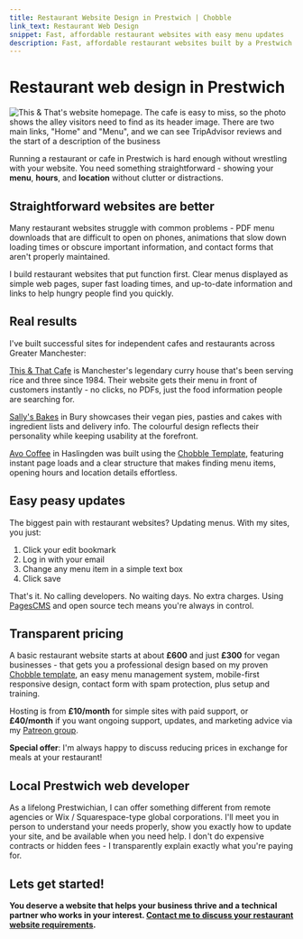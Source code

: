 ```yaml
---
title: Restaurant Website Design in Prestwich | Chobble
link_text: Restaurant Web Design
snippet: Fast, affordable restaurant websites with easy menu updates
description: Fast, affordable restaurant websites built by a Prestwich local. Easy menu updates, no PDFs, mobile-friendly. From £600. Will work for food!
---
```


# Restaurant web design in Prestwich

![This & That's website homepage. The cafe is easy to miss, so the photo shows the alley visitors need to find as its header image. There are two main links, "Home" and "Menu", and we can see TripAdvisor reviews and the start of a description of the business](/assets/examples/this-and-that.png)

Running a restaurant or cafe in Prestwich is hard enough without wrestling with your website. You need something straightforward - showing your **menu**, **hours**, and **location** without clutter or distractions.

## Straightforward websites are better

Many restaurant websites struggle with common problems - PDF menu downloads that are difficult to open on phones, animations that slow down loading times or obscure important information, and contact forms that aren't properly maintained.

I build restaurant websites that put function first. Clear menus displayed as simple web pages, super fast loading times, and up-to-date information and links to help hungry people find you quickly.

## Real results

I've built successful sites for independent cafes and restaurants across Greater Manchester:

[This & That Cafe](/examples/this-and-that/) is Manchester's legendary curry house that's been serving rice and three since 1984. Their website gets their menu in front of customers instantly - no clicks, no PDFs, just the food information people are searching for.

[Sally's Bakes](/examples/sallys-bakes/) in Bury showcases their vegan pies, pasties and cakes with ingredient lists and delivery info. The colourful design reflects their personality while keeping usability at the forefront.

[Avo Coffee](/examples/avo-coffee/) in Haslingden was built using the [Chobble Template](/services/chobble-template/), featuring instant page loads and a clear structure that makes finding menu items, opening hours and location details effortless.

## Easy peasy updates

The biggest pain with restaurant websites? Updating menus. With my sites, you just:

1. Click your edit bookmark
2. Log in with your email
3. Change any menu item in a simple text box
4. Click save

That's it. No calling developers. No waiting days. No extra charges. Using [PagesCMS](https://pagescms.org) and open source tech means you're always in control.

## Transparent pricing

A basic restaurant website starts at about **£600** and just **£300** for vegan businesses - that gets you a professional design based on my proven [Chobble template](/services/chobble-template/), an easy menu management system, mobile-first responsive design, contact form with spam protection, plus setup and training.

Hosting is from **£10/month** for simple sites with paid support, or **£40/month** if you want ongoing support, updates, and marketing advice via my [Patreon group](/services/patreon/).

**Special offer**: I'm always happy to discuss reducing prices in exchange for meals at your restaurant!

## Local Prestwich web developer

As a lifelong Prestwichian, I can offer something different from remote agencies or Wix / Squarespace-type global corporations. I'll meet you in person to understand your needs properly, show you exactly how to update your site, and be available when you need help. I don't do expensive contracts or hidden fees - I transparently explain exactly what you're paying for.

## Lets get started!

**You deserve a website that helps your business thrive and a technical partner who works in your interest. [Contact me to discuss your restaurant website requirements](/contact/).**
